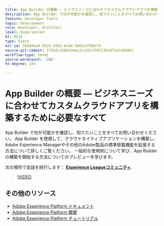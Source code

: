 ```yaml
---
title: App Builder の概要 — ビジネスニーズに合わせてカスタムクラウドアプリを構築するために必要なすべて
description: App Builder で何が可能かを確認し、知りたいことをすべてお問い合わせください。 App Builder を使用して、クラウドネイティブアプリケーションを構築し、Adobe Experience Managerやその他のAdobe製品の標準搭載機能を拡張する方法について詳しくご覧ください。 一般的な使用例について学び、App Builder の構築を開始する方法についてのプレビューを学びます。
feature: Developer Tools
topic: Development
role: Developer, Architect
level: Experienced
kt: 9214
type: Event
exl-id: 3b8d4aa4-5b2b-43b2-8cb4-3b01e2fb6e74
source-git-commit: 1792dc318643aec2c12613f621361d72a7a918b1
workflow-type: tm+mt
source-wordcount: '202'
ht-degree: 15%

---
```


# App Builder の概要 — ビジネスニーズに合わせてカスタムクラウドアプリを構築するために必要なすべて

App Builder で何が可能かを確認し、知りたいことをすべてお問い合わせください。 App Builder を使用して、クラウドネイティブアプリケーションを構築し、Adobe Experience Managerやその他のAdobe製品の標準搭載機能を拡張する方法について詳しくご覧ください。 一般的な使用例について学び、App Builder の構築を開始する方法についてのプレビューを学びます。

次の場所で会話を続行します： **[Experience Leagueコミュニティ](https://adobe.ly/3AYeJlv)**.

>[!VIDEO](https://video.tv.adobe.com/v/337767/?quality=12&learn=on&hidetitle=true)

## その他のリソース

- [Adobe Experience Platform ドキュメント](https://experienceleague.adobe.com/docs/experience-platform.html?lang=ja)
- [Adobe Experience Platform 概要](https://experienceleague.adobe.com/docs/experience-platform/landing/home.html?lang=ja)
- [Adobe Experience Platform チュートリアル](https://experienceleague.adobe.com/docs/platform-learn/tutorials/overview.html?lang=ja)
